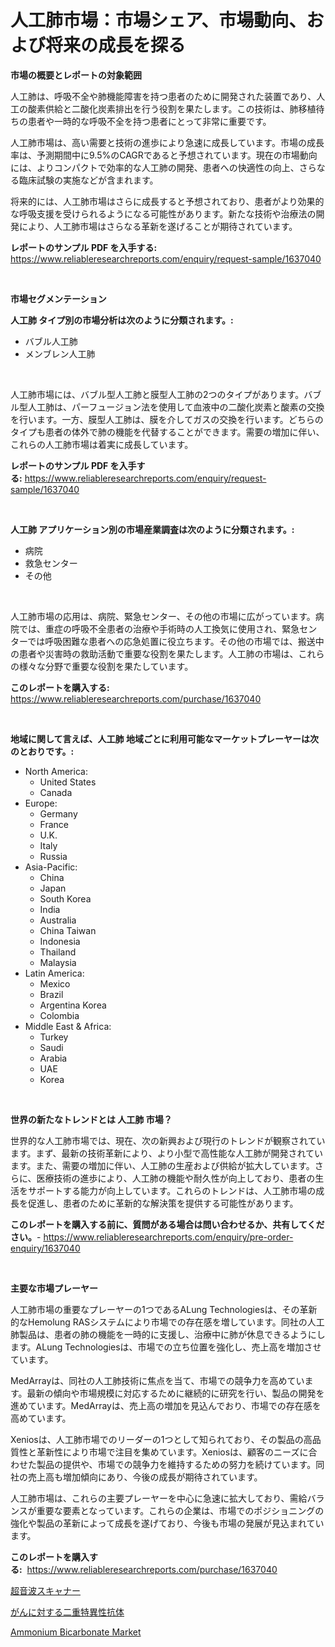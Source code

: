 <p><h1>人工肺市場：市場シェア、市場動向、および将来の成長を探る</h1></p><p><strong>市場の概要とレポートの対象範囲</strong></p>
<p><p>人工肺は、呼吸不全や肺機能障害を持つ患者のために開発された装置であり、人工の酸素供給と二酸化炭素排出を行う役割を果たします。この技術は、肺移植待ちの患者や一時的な呼吸不全を持つ患者にとって非常に重要です。</p><p>人工肺市場は、高い需要と技術の進歩により急速に成長しています。市場の成長率は、予測期間中に9.5%のCAGRであると予想されています。現在の市場動向には、よりコンパクトで効率的な人工肺の開発、患者への快適性の向上、さらなる臨床試験の実施などが含まれます。</p><p>将来的には、人工肺市場はさらに成長すると予想されており、患者がより効果的な呼吸支援を受けられるようになる可能性があります。新たな技術や治療法の開発により、人工肺市場はさらなる革新を遂げることが期待されています。</p></p>
<p><strong>レポートのサンプル PDF を入手する:</strong> <a href="https://www.reliableresearchreports.com/enquiry/request-sample/1637040">https://www.reliableresearchreports.com/enquiry/request-sample/1637040</a></p>
<p>&nbsp;</p>
<p><strong>市場セグメンテーション</strong></p>
<p><strong>人工肺 タイプ別の市場分析は次のように分類されます。:</strong></p>
<p><ul><li>バブル人工肺</li><li>メンブレン人工肺</li></ul></p>
<p>&nbsp;</p>
<p><p>人工肺市場には、バブル型人工肺と膜型人工肺の2つのタイプがあります。バブル型人工肺は、パーフュージョン法を使用して血液中の二酸化炭素と酸素の交換を行います。一方、膜型人工肺は、膜を介してガスの交換を行います。どちらのタイプも患者の体外で肺の機能を代替することができます。需要の増加に伴い、これらの人工肺市場は着実に成長しています。</p></p>
<p><strong>レポートのサンプル PDF を入手する:</strong>&nbsp;<a href="https://www.reliableresearchreports.com/enquiry/request-sample/1637040">https://www.reliableresearchreports.com/enquiry/request-sample/1637040</a></p>
<p>&nbsp;</p>
<p><strong> 人工肺 アプリケーション別の市場産業調査は次のように分類されます。:</strong></p>
<p><ul><li>病院</li><li>救急センター</li><li>その他</li></ul></p>
<p>&nbsp;</p>
<p><p>人工肺市場の応用は、病院、緊急センター、その他の市場に広がっています。病院では、重症の呼吸不全患者の治療や手術時の人工換気に使用され、緊急センターでは呼吸困難な患者への応急処置に役立ちます。その他の市場では、搬送中の患者や災害時の救助活動で重要な役割を果たします。人工肺の市場は、これらの様々な分野で重要な役割を果たしています。</p></p>
<p><strong>このレポートを購入する:</strong>&nbsp; <a href="https://www.reliableresearchreports.com/purchase/1637040">https://www.reliableresearchreports.com/purchase/1637040</a></p>
<p>&nbsp;</p>
<p><strong>地域に関して言えば、人工肺 地域ごとに利用可能なマーケットプレーヤーは次のとおりです。:</strong></p>
<p><ul>
    <li>
        North America:
        <ul>
            <li>United States</li>
            <li>Canada</li>
        </ul>
    </li>
    <li>
        Europe:
        <ul>
            <li>Germany</li>
            <li>France</li>
            <li>U.K.</li>
            <li>Italy</li>
            <li>Russia</li>
        </ul>
    </li>
    <li>
        Asia-Pacific:
        <ul>
            <li>China</li>
            <li>Japan</li>
            <li>South Korea</li>
            <li>India</li>
            <li>Australia</li>
            <li>China Taiwan</li>
            <li>Indonesia</li>
            <li>Thailand</li>
            <li>Malaysia</li>
        </ul>
    </li>
    <li>
        Latin America:
        <ul>
            <li>Mexico</li>
            <li>Brazil</li>
            <li>Argentina Korea</li>
            <li>Colombia</li>
        </ul>
    </li>
    <li>
        Middle East & Africa:
        <ul>
            <li>Turkey</li>
            <li>Saudi</li>
            <li>Arabia</li>
            <li>UAE</li>
            <li>Korea</li>
        </ul>
    </li>
    </ul></p>
<p>&nbsp;</p>
<p><strong>世界の新たなトレンドとは 人工肺 市場？</strong></p>
<p><p>世界的な人工肺市場では、現在、次の新興および現行のトレンドが観察されています。まず、最新の技術革新により、より小型で高性能な人工肺が開発されています。また、需要の増加に伴い、人工肺の生産および供給が拡大しています。さらに、医療技術の進歩により、人工肺の機能や耐久性が向上しており、患者の生活をサポートする能力が向上しています。これらのトレンドは、人工肺市場の成長を促進し、患者のために革新的な解決策を提供する可能性があります。</p></p>
<p><strong>このレポートを購入する前に、質問がある場合は問い合わせるか、共有してください。</strong>- <a href="https://www.reliableresearchreports.com/enquiry/pre-order-enquiry/1637040">https://www.reliableresearchreports.com/enquiry/pre-order-enquiry/1637040</a></p>
<p>&nbsp;</p>
<p><strong>主要な市場プレーヤー</strong></p>
<p><p>人工肺市場の重要なプレーヤーの1つであるALung Technologiesは、その革新的なHemolung RASシステムにより市場での存在感を増しています。同社の人工肺製品は、患者の肺の機能を一時的に支援し、治療中に肺が休息できるようにします。ALung Technologiesは、市場での立ち位置を強化し、売上高を増加させています。</p><p>MedArrayは、同社の人工肺技術に焦点を当て、市場での競争力を高めています。最新の傾向や市場規模に対応するために継続的に研究を行い、製品の開発を進めています。MedArrayは、売上高の増加を見込んでおり、市場での存在感を高めています。</p><p>Xeniosは、人工肺市場でのリーダーの1つとして知られており、その製品の高品質性と革新性により市場で注目を集めています。Xeniosは、顧客のニーズに合わせた製品の提供や、市場での競争力を維持するための努力を続けています。同社の売上高も増加傾向にあり、今後の成長が期待されています。</p><p>人工肺市場は、これらの主要プレーヤーを中心に急速に拡大しており、需給バランスが重要な要素となっています。これらの企業は、市場でのポジショニングの強化や製品の革新によって成長を遂げており、今後も市場の発展が見込まれています。</p></p>
<p><strong>このレポートを購入する:</strong>&nbsp;&nbsp;<a href="https://www.reliableresearchreports.com/purchase/1637040">https://www.reliableresearchreports.com/purchase/1637040</a></p>
<p><p><a href="https://github.com/EstaSprer20231/Market-Research-Report-List-1/blob/main/43455357977.md">超音波スキャナー</a></p><p><a href="https://github.com/vlcostes/Market-Research-Report-List-1/blob/main/42454697976.md">がんに対する二重特異性抗体</a></p><p><a href="https://extreme-scabiosa-c81.notion.site/Ammonium-Bicarbonate-Market-Size-Market-Trends-and-Growth-Outlook-forecasted-for-period-from-2024--56d4177745c44a67b9610a3b042d4f95">Ammonium Bicarbonate Market</a></p></p>